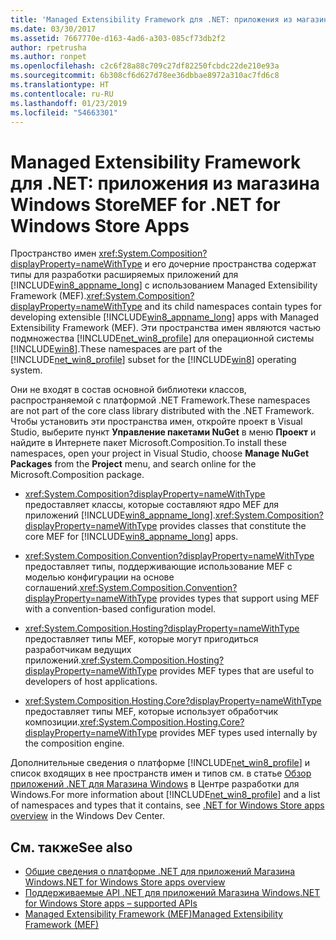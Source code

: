 ```yaml
---
title: 'Managed Extensibility Framework для .NET: приложения из магазина Windows Store'
ms.date: 03/30/2017
ms.assetid: 7667770e-d163-4ad6-a303-085cf73db2f2
author: rpetrusha
ms.author: ronpet
ms.openlocfilehash: c2c6f28a88c709c27df82250fcbdc22de210e93a
ms.sourcegitcommit: 6b308cf6d627d78ee36dbbae8972a310ac7fd6c8
ms.translationtype: HT
ms.contentlocale: ru-RU
ms.lasthandoff: 01/23/2019
ms.locfileid: "54663301"
---
```

# <a name="mef-for-net-for-windows-store-apps"></a><span data-ttu-id="3db5a-102">Managed Extensibility Framework для .NET: приложения из магазина Windows Store</span><span class="sxs-lookup"><span data-stu-id="3db5a-102">MEF for .NET for Windows Store Apps</span></span>
<span data-ttu-id="3db5a-103">Пространство имен <xref:System.Composition?displayProperty=nameWithType> и его дочерние пространства содержат типы для разработки расширяемых приложений для [!INCLUDE[win8_appname_long](../../../includes/win8-appname-long-md.md)] с использованием Managed Extensibility Framework (MEF).</span><span class="sxs-lookup"><span data-stu-id="3db5a-103"><xref:System.Composition?displayProperty=nameWithType> and its child namespaces contain types for developing extensible [!INCLUDE[win8_appname_long](../../../includes/win8-appname-long-md.md)] apps with Managed Extensibility Framework (MEF).</span></span> <span data-ttu-id="3db5a-104">Эти пространства имен являются частью подмножества [!INCLUDE[net_win8_profile](../../../includes/net-win8-profile-md.md)] для операционной системы [!INCLUDE[win8](../../../includes/win8-md.md)].</span><span class="sxs-lookup"><span data-stu-id="3db5a-104">These namespaces are part of the [!INCLUDE[net_win8_profile](../../../includes/net-win8-profile-md.md)] subset for the [!INCLUDE[win8](../../../includes/win8-md.md)] operating system.</span></span>  
  
 <span data-ttu-id="3db5a-105">Они не входят в состав основной библиотеки классов, распространяемой с платформой .NET Framework.</span><span class="sxs-lookup"><span data-stu-id="3db5a-105">These namespaces are not part of the core class library distributed with the .NET Framework.</span></span> <span data-ttu-id="3db5a-106">Чтобы установить эти пространства имен, откройте проект в Visual Studio, выберите пункт **Управление пакетами NuGet** в меню **Проект** и найдите в Интернете пакет Microsoft.Composition.</span><span class="sxs-lookup"><span data-stu-id="3db5a-106">To install these namespaces, open your project in Visual Studio, choose **Manage NuGet Packages** from the **Project** menu, and search online for the Microsoft.Composition package.</span></span>  
  
-   <span data-ttu-id="3db5a-107"><xref:System.Composition?displayProperty=nameWithType> предоставляет классы, которые составляют ядро MEF для приложений [!INCLUDE[win8_appname_long](../../../includes/win8-appname-long-md.md)].</span><span class="sxs-lookup"><span data-stu-id="3db5a-107"><xref:System.Composition?displayProperty=nameWithType> provides classes that constitute the core MEF for [!INCLUDE[win8_appname_long](../../../includes/win8-appname-long-md.md)] apps.</span></span>  
  
-   <span data-ttu-id="3db5a-108"><xref:System.Composition.Convention?displayProperty=nameWithType> предоставляет типы, поддерживающие использование MEF с моделью конфигурации на основе соглашений.</span><span class="sxs-lookup"><span data-stu-id="3db5a-108"><xref:System.Composition.Convention?displayProperty=nameWithType> provides types that support using MEF with a convention-based configuration model.</span></span>  
  
-   <span data-ttu-id="3db5a-109"><xref:System.Composition.Hosting?displayProperty=nameWithType> предоставляет типы MEF, которые могут пригодиться разработчикам ведущих приложений.</span><span class="sxs-lookup"><span data-stu-id="3db5a-109"><xref:System.Composition.Hosting?displayProperty=nameWithType> provides MEF types that are useful to developers of host applications.</span></span>  
  
-   <span data-ttu-id="3db5a-110"><xref:System.Composition.Hosting.Core?displayProperty=nameWithType> предоставляет типы MEF, которые использует обработчик композиции.</span><span class="sxs-lookup"><span data-stu-id="3db5a-110"><xref:System.Composition.Hosting.Core?displayProperty=nameWithType> provides MEF types used internally by the composition engine.</span></span>  
  
 <span data-ttu-id="3db5a-111">Дополнительные сведения о платформе [!INCLUDE[net_win8_profile](../../../includes/net-win8-profile-md.md)] и список входящих в нее пространств имен и типов см. в статье [Обзор приложений .NET для Магазина Windows](https://go.microsoft.com/fwlink/p/?LinkID=238312) в Центре разработки для Windows.</span><span class="sxs-lookup"><span data-stu-id="3db5a-111">For more information about [!INCLUDE[net_win8_profile](../../../includes/net-win8-profile-md.md)] and a list of namespaces and types that it contains, see [.NET for Windows Store apps overview](https://go.microsoft.com/fwlink/p/?LinkID=238312) in the Windows Dev Center.</span></span>  
  
## <a name="see-also"></a><span data-ttu-id="3db5a-112">См. также</span><span class="sxs-lookup"><span data-stu-id="3db5a-112">See also</span></span>
- [<span data-ttu-id="3db5a-113">Общие сведения о платформе .NET для приложений Магазина Windows</span><span class="sxs-lookup"><span data-stu-id="3db5a-113">.NET for Windows Store apps overview</span></span>](https://go.microsoft.com/fwlink/p/?LinkID=238312)
- [<span data-ttu-id="3db5a-114">Поддерживаемые API .NET для приложений Магазина Windows</span><span class="sxs-lookup"><span data-stu-id="3db5a-114">.NET for Windows Store apps – supported APIs</span></span>](https://go.microsoft.com/fwlink/p/?LinkID=247912)
- [<span data-ttu-id="3db5a-115">Managed Extensibility Framework (MEF)</span><span class="sxs-lookup"><span data-stu-id="3db5a-115">Managed Extensibility Framework (MEF)</span></span>](../../../docs/framework/mef/index.md)
